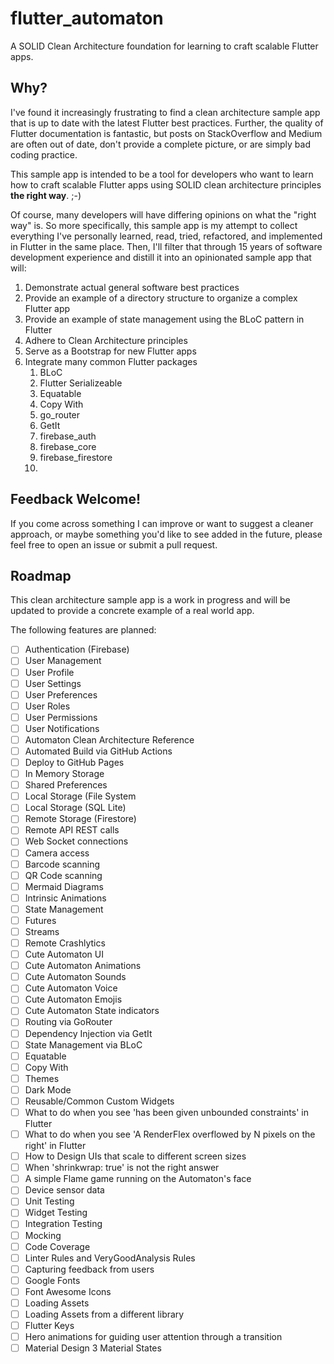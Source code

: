 # flutter_automaton

A SOLID Clean Architecture foundation for learning to craft scalable  Flutter apps.

## Why?

I've found it increasingly frustrating to find a clean architecture sample app that is up to date 
with the latest Flutter best practices.  Further, the quality of Flutter documentation is fantastic,
but posts on StackOverflow and Medium are often out of date, don't provide a complete picture, or 
are simply bad coding practice.

This sample app is intended to be a tool for developers who want to learn how to craft
scalable Flutter apps using SOLID clean architecture principles **the right way**. ;-)  

Of course, 
many developers will have differing opinions on what the "right way" is.  So more specifically, this
sample app is my attempt to collect everything I've personally learned, read, tried, refactored, and implemented
in Flutter in the same place.  Then, I'll filter that through 15 years of software development 
experience and distill it into an opinionated sample app that will:

1. Demonstrate actual general software best practices
2. Provide an example of a directory structure to organize a complex Flutter app
3. Provide an example of state management using the BLoC pattern in Flutter
4. Adhere to Clean Architecture principles
5. Serve as a Bootstrap for new Flutter apps
6. Integrate many common Flutter packages
   1. BLoC
   2. Flutter Serializeable
   3. Equatable
   4. Copy With
   5. go_router
   6. GetIt
   7. firebase_auth
   8. firebase_core
   9. firebase_firestore
   10. 

## Feedback Welcome!

If you come across something I can improve or want to suggest a cleaner approach, or maybe something
you'd like to see added in the future, please feel free to open an issue or submit a pull request.

## Roadmap
This clean architecture sample app is a work in progress and will be updated to provide a concrete example of a real world app.  

The following features are planned:

 - [ ] Authentication (Firebase)
 - [ ] User Management
 - [ ] User Profile
 - [ ] User Settings
 - [ ] User Preferences
 - [ ] User Roles
 - [ ] User Permissions
 - [ ] User Notifications
 - [ ] Automaton Clean Architecture Reference
 - [ ] Automated Build via GitHub Actions
 - [ ] Deploy to GitHub Pages
 - [ ] In Memory Storage
 - [ ] Shared Preferences
 - [ ] Local Storage (File System
 - [ ] Local Storage (SQL Lite)
 - [ ] Remote Storage (Firestore)
 - [ ] Remote API REST calls
 - [ ] Web Socket connections
 - [ ] Camera access
 - [ ] Barcode scanning
 - [ ] QR Code scanning
 - [ ] Mermaid Diagrams
 - [ ] Intrinsic Animations
 - [ ] State Management
 - [ ] Futures
 - [ ] Streams
 - [ ] Remote Crashlytics
 - [ ] Cute Automaton UI
 - [ ] Cute Automaton Animations
 - [ ] Cute Automaton Sounds
 - [ ] Cute Automaton Voice
 - [ ] Cute Automaton Emojis
 - [ ] Cute Automaton State indicators
 - [ ] Routing via GoRouter
 - [ ] Dependency Injection via GetIt
 - [ ] State Management via BLoC
 - [ ] Equatable
 - [ ] Copy With
 - [ ] Themes
 - [ ] Dark Mode
 - [ ] Reusable/Common Custom Widgets
 - [ ] What to do when you see 'has been given unbounded constraints' in Flutter
 - [ ] What to do when you see 'A RenderFlex overflowed by N pixels on the right' in Flutter
 - [ ] How to Design UIs that scale to different screen sizes
 - [ ] When 'shrinkwrap: true' is not the right answer
 - [ ] A simple Flame game running on the Automaton's face
 - [ ] Device sensor data
 - [ ] Unit Testing
 - [ ] Widget Testing
 - [ ] Integration Testing
 - [ ] Mocking
 - [ ] Code Coverage
 - [ ] Linter Rules and VeryGoodAnalysis Rules
 - [ ] Capturing feedback from users
 - [ ] Google Fonts
 - [ ] Font Awesome Icons
 - [ ] Loading Assets
 - [ ] Loading Assets from a different library
 - [ ] Flutter Keys
 - [ ] Hero animations for guiding user attention through a transition
 - [ ] Material Design 3 Material States
